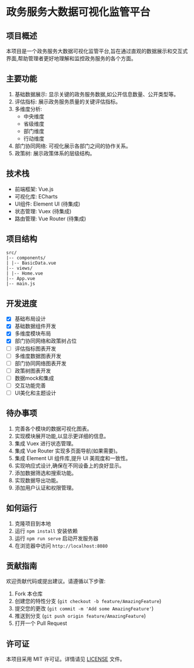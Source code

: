 # 政务服务大数据可视化监管平台

## 项目概述

本项目是一个政务服务大数据可视化监管平台,旨在通过直观的数据展示和交互式界面,帮助管理者更好地理解和监控政务服务的各个方面。

## 主要功能

1. 基础数据展示: 显示关键的政务服务数据,如公开信息数量、公开类型等。
2. 评估指标: 展示政务服务质量的关键评估指标。
3. 多维度分析: 
   - 中央维度
   - 省级维度
   - 部门维度
   - 行动维度
4. 部门协同网络: 可视化展示各部门之间的协作关系。
5. 政策树: 展示政策体系的层级结构。

## 技术栈

- 前端框架: Vue.js
- 可视化库: ECharts
- UI组件: Element UI (待集成)
- 状态管理: Vuex (待集成)
- 路由管理: Vue Router (待集成)

## 项目结构

```
src/
|-- components/
| |-- BasicData.vue
|-- views/
| |-- Home.vue
|-- App.vue
|-- main.js
```


## 开发进度

- [x] 基础布局设计
- [x] 基础数据组件开发
- [x] 多维度模块布局
- [x] 部门协同网络和政策树占位
- [ ] 评估指标图表开发
- [ ] 多维度数据图表开发
- [ ] 部门协同网络图表开发
- [ ] 政策树图表开发
- [ ] 数据mock和集成
- [ ] 交互功能完善
- [ ] UI美化和主题设计

## 待办事项

1. 完善各个模块的数据可视化图表。
2. 实现模块展开功能,以显示更详细的信息。
3. 集成 Vuex 进行状态管理。
4. 集成 Vue Router 实现多页面导航(如果需要)。
5. 集成 Element UI 组件库,提升 UI 美观度和一致性。
6. 实现响应式设计,确保在不同设备上的良好显示。
7. 添加数据筛选和搜索功能。
8. 实现数据导出功能。
9. 添加用户认证和权限管理。

## 如何运行

1. 克隆项目到本地
2. 运行 `npm install` 安装依赖
3. 运行 `npm run serve` 启动开发服务器
4. 在浏览器中访问 `http://localhost:8080`

## 贡献指南

欢迎贡献代码或提出建议。请遵循以下步骤:

1. Fork 本仓库
2. 创建您的特性分支 (`git checkout -b feature/AmazingFeature`)
3. 提交您的更改 (`git commit -m 'Add some AmazingFeature'`)
4. 推送到分支 (`git push origin feature/AmazingFeature`)
5. 打开一个 Pull Request

## 许可证

本项目采用 MIT 许可证。详情请见 [LICENSE](LICENSE) 文件。

